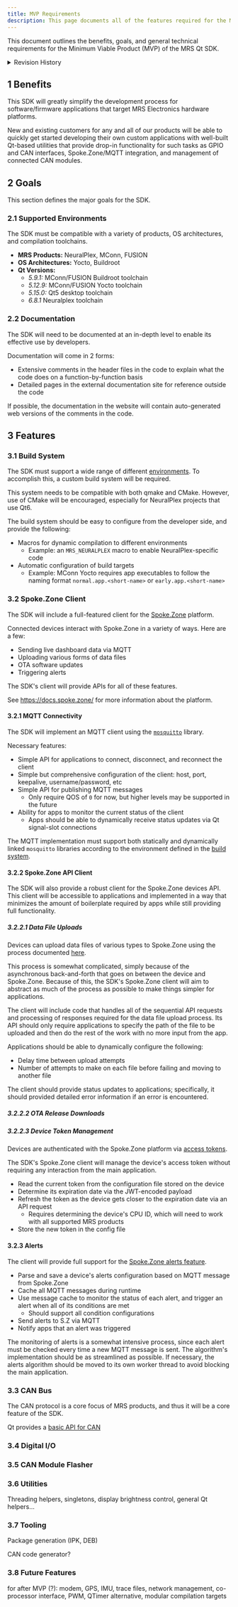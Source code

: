 ```yaml
---
title: MVP Requirements
description: This page documents all of the features required for the MVP of the Qt SDK.
---
```


This document outlines the benefits, goals, and general technical requirements for the Minimum Viable Product (MVP) of the MRS Qt SDK.

<details><summary>Revision History</summary>

| Version | Date | Author | Comments |
| --- | --- | --- | --- |
| 1.0 | 10/30/2025 | Bennett Moore | Initial version |

</details>

## 1 Benefits

This SDK will greatly simplify the development process for software/firmware applications that target MRS Electronics hardware platforms.

New and existing customers for any and all of our products will be able to quickly get started developing their own custom applications with well-built Qt-based utilities that provide drop-in functionality for such tasks as GPIO and CAN interfaces, Spoke.Zone/MQTT integration, and management of connected CAN modules.

## 2 Goals

This section defines the major goals for the SDK.

### 2.1 Supported Environments

The SDK must be compatible with a variety of products, OS architectures, and compilation toolchains.

- **MRS Products:** NeuralPlex, MConn, FUSION
- **OS Architectures:** Yocto, Buildroot
- **Qt Versions:**
  - *5.9.1:* MConn/FUSION Buildroot toolchain
  - *5.12.9:* MConn/FUSION Yocto toolchain
  - *5.15.0:* Qt5 desktop toolchain
  - *6.8.1* Neuralplex toolchain

### 2.2 Documentation

The SDK will need to be documented at an in-depth level to enable its effective use by developers.

Documentation will come in 2 forms:

- Extensive comments in the header files in the code to explain what the code does on a function-by-function basis
- Detailed pages in the external documentation site for reference outside the code

If possible, the documentation in the website will contain auto-generated web versions of the comments in the code.

## 3 Features

### 3.1 Build System

The SDK must support a wide range of different [environments](#supported-environments). To accomplish this, a custom build system will be required.

This system needs to be compatible with both qmake and CMake. However, use of CMake will be encouraged, especially for NeuralPlex projects that use Qt6.

The build system should be easy to configure from the developer side, and provide the following:

- Macros for dynamic compilation to different environments
  - Example: an `MRS_NEURALPLEX` macro to enable NeuralPlex-specific code
- Automatic configuration of build targets
  - Example: MConn Yocto requires app executables to follow the naming format `normal.app.<short-name>` or `early.app.<short-name>`

### 3.2 Spoke.Zone Client

The SDK will include a full-featured client for the [Spoke.Zone](https://spoke.zone/) platform.

Connected devices interact with Spoke.Zone in a variety of ways. Here are a few:

- Sending live dashboard data via MQTT
- Uploading various forms of data files
- OTA software updates
- Triggering alerts

The SDK's client will provide APIs for all of these features.

See https://docs.spoke.zone/ for more information about the platform.

#### 3.2.1 MQTT Connectivity

The SDK will implement an MQTT client using the [`mosquitto`](https://mosquitto.org/api/files/mosquitto-h.html) library.

Necessary features:

- Simple API for applications to connect, disconnect, and reconnect the client
- Simple but comprehensive configuration of the client: host, port, keepalive, username/password, etc
- Simple API for publishing MQTT messages
  - Only require QOS of `0` for now, but higher levels may be supported in the future
- Ability for apps to monitor the current status of the client
  - Apps should be able to dynamically receive status updates via Qt signal-slot connections

The MQTT implementation must support both statically and dynamically linked `mosquitto` libraries according to the environment defined in the [build system](#build-system).

#### 3.2.2 Spoke.Zone API Client

The SDK will also provide a robust client for the Spoke.Zone devices API. This client will be accessible to applications and implemented in a way that minimizes the amount of boilerplate required by apps while still providing full functionality.

##### 3.2.2.1 Data File Uploads

Devices can upload data files of various types to Spoke.Zone using the process documented [here](https://docs.spoke.zone/developers/device-integration/data-file-uploads/).

This process is somewhat complicated, simply because of the asynchronous back-and-forth that goes on between the device and Spoke.Zone. Because of this, the SDK's Spoke.Zone client will aim to abstract as much of the process as possible to make things simpler for applications.

The client will include code that handles all of the sequential API requests and processing of responses required for the data file upload process. Its API should only require applications to specify the path of the file to be uploaded and then do the rest of the work with no more input from the app.

Applications should be able to dynamically configure the following:

- Delay time between upload attempts
- Number of attempts to make on each file before failing and moving to another file

The client should provide status updates to applications; specifically, it should provided detailed error information if an error is encountered.

##### 3.2.2.2 OTA Release Downloads

##### 3.2.2.3 Device Token Management

Devices are authenticated with the Spoke.Zone platform via [access tokens](https://docs.spoke.zone/developers/device-integration/device-token-renewal/).

The SDK's Spoke.Zone client will manage the device's access token without requiring any interaction from the main application.

- Read the current token from the configuration file stored on the device
- Determine its expiration date via the JWT-encoded payload
- Refresh the token as the device gets closer to the expiration date via an API request
  - Requires determining the device's CPU ID, which will need to work with all supported MRS products
- Store the new token in the config file

#### 3.2.3 Alerts

The client will provide full support for the [Spoke.Zone alerts feature](https://docs.spoke.zone/reference/alert/).

- Parse and save a device's alerts configuration based on MQTT message from Spoke.Zone
- Cache all MQTT messages during runtime
- Use message cache to monitor the status of each alert, and trigger an alert when all of its conditions are met
  - Should support all condition configurations
- Send alerts to S.Z via MQTT
- Notify apps that an alert was triggered

The monitoring of alerts is a somewhat intensive process, since each alert must be checked every time a new MQTT message is sent. The algorithm's implementation should be as streamlined as possible. If necessary, the alerts algorithm should be moved to its own worker thread to avoid blocking the main application.

### 3.3 CAN Bus

The CAN protocol is a core focus of MRS products, and thus it will be a core feature of the SDK.

Qt provides a [basic API for CAN](https://doc.qt.io/qt-6/qtcanbus-backends.html)

### 3.4 Digital I/O

### 3.5 CAN Module Flasher

### 3.6 Utilities

Threading helpers, singletons, display brightness control, general Qt helpers...

### 3.7 Tooling

Package generation (IPK, DEB)

CAN code generator?

### 3.8 Future Features

for after MVP (?): modem, GPS, IMU, trace files, network management, co-processor interface, PWM, QTimer alternative, modular compilation targets
